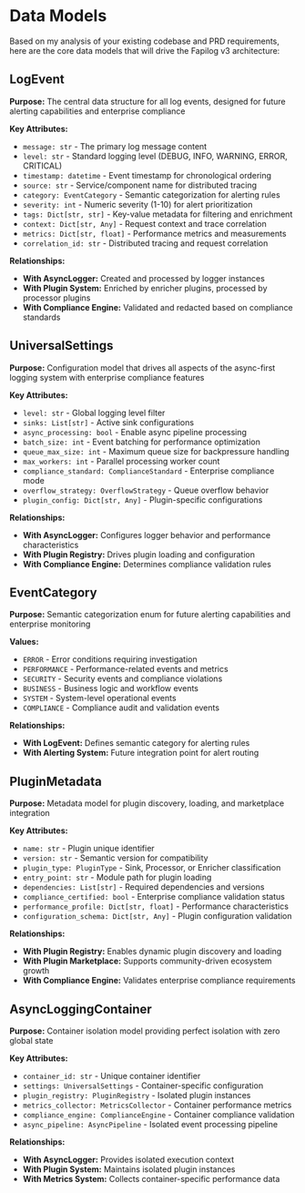# Data Models

Based on my analysis of your existing codebase and PRD requirements, here are the core data models that will drive the Fapilog v3 architecture:

## LogEvent

**Purpose:** The central data structure for all log events, designed for future alerting capabilities and enterprise compliance

**Key Attributes:**

- `message: str` - The primary log message content
- `level: str` - Standard logging level (DEBUG, INFO, WARNING, ERROR, CRITICAL)
- `timestamp: datetime` - Event timestamp for chronological ordering
- `source: str` - Service/component name for distributed tracing
- `category: EventCategory` - Semantic categorization for alerting rules
- `severity: int` - Numeric severity (1-10) for alert prioritization
- `tags: Dict[str, str]` - Key-value metadata for filtering and enrichment
- `context: Dict[str, Any]` - Request context and trace correlation
- `metrics: Dict[str, float]` - Performance metrics and measurements
- `correlation_id: str` - Distributed tracing and request correlation

**Relationships:**

- **With AsyncLogger:** Created and processed by logger instances
- **With Plugin System:** Enriched by enricher plugins, processed by processor plugins
- **With Compliance Engine:** Validated and redacted based on compliance standards

## UniversalSettings

**Purpose:** Configuration model that drives all aspects of the async-first logging system with enterprise compliance features

**Key Attributes:**

- `level: str` - Global logging level filter
- `sinks: List[str]` - Active sink configurations
- `async_processing: bool` - Enable async pipeline processing
- `batch_size: int` - Event batching for performance optimization
- `queue_max_size: int` - Maximum queue size for backpressure handling
- `max_workers: int` - Parallel processing worker count
- `compliance_standard: ComplianceStandard` - Enterprise compliance mode
- `overflow_strategy: OverflowStrategy` - Queue overflow behavior
- `plugin_config: Dict[str, Any]` - Plugin-specific configurations

**Relationships:**

- **With AsyncLogger:** Configures logger behavior and performance characteristics
- **With Plugin Registry:** Drives plugin loading and configuration
- **With Compliance Engine:** Determines compliance validation rules

## EventCategory

**Purpose:** Semantic categorization enum for future alerting capabilities and enterprise monitoring

**Values:**

- `ERROR` - Error conditions requiring investigation
- `PERFORMANCE` - Performance-related events and metrics
- `SECURITY` - Security events and compliance violations
- `BUSINESS` - Business logic and workflow events
- `SYSTEM` - System-level operational events
- `COMPLIANCE` - Compliance audit and validation events

**Relationships:**

- **With LogEvent:** Defines semantic category for alerting rules
- **With Alerting System:** Future integration point for alert routing

## PluginMetadata

**Purpose:** Metadata model for plugin discovery, loading, and marketplace integration

**Key Attributes:**

- `name: str` - Plugin unique identifier
- `version: str` - Semantic version for compatibility
- `plugin_type: PluginType` - Sink, Processor, or Enricher classification
- `entry_point: str` - Module path for plugin loading
- `dependencies: List[str]` - Required dependencies and versions
- `compliance_certified: bool` - Enterprise compliance validation status
- `performance_profile: Dict[str, float]` - Performance characteristics
- `configuration_schema: Dict[str, Any]` - Plugin configuration validation

**Relationships:**

- **With Plugin Registry:** Enables dynamic plugin discovery and loading
- **With Plugin Marketplace:** Supports community-driven ecosystem growth
- **With Compliance Engine:** Validates enterprise compliance requirements

## AsyncLoggingContainer

**Purpose:** Container isolation model providing perfect isolation with zero global state

**Key Attributes:**

- `container_id: str` - Unique container identifier
- `settings: UniversalSettings` - Container-specific configuration
- `plugin_registry: PluginRegistry` - Isolated plugin instances
- `metrics_collector: MetricsCollector` - Container performance metrics
- `compliance_engine: ComplianceEngine` - Container compliance validation
- `async_pipeline: AsyncPipeline` - Isolated event processing pipeline

**Relationships:**

- **With AsyncLogger:** Provides isolated execution context
- **With Plugin System:** Maintains isolated plugin instances
- **With Metrics System:** Collects container-specific performance data
